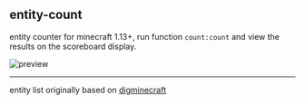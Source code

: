 ## entity-count

entity counter for minecraft 1.13+, run function `count:count` and view the results on the scoreboard display.

![preview](https://user-images.githubusercontent.com/46572320/150615633-dbc6fd8c-2a95-4bad-a9eb-f4e74352e1bc.png)

---

entity list originally based on [digminecraft](https://www.digminecraft.com/lists/entity_list_pc.php)
